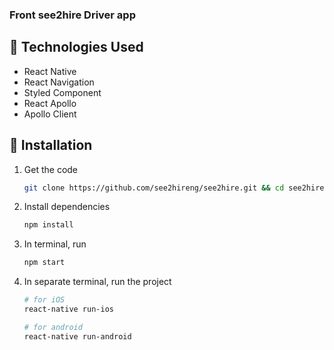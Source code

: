 ### Front see2hire Driver app

## :hammer: Technologies Used
 
- React Native
- React Navigation
- Styled Component
- React Apollo
- Apollo Client

## :rocket: Installation
1. Get the code

    ```bash
    git clone https://github.com/see2hireng/see2hire.git && cd see2hire
    ```

2. Install dependencies

    ```bash
    npm install
    ```
3. In terminal, run

    ```bash
    npm start
    ```
3. In separate terminal, run the project

    ```bash
    # for iOS
    react-native run-ios
    ```

    ```bash
    # for android
    react-native run-android
    ```


